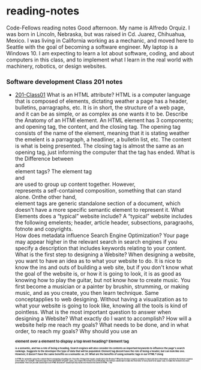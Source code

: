 # reading-notes
Code-Fellows reading notes
Good afternoon. My name is Alfredo Orquiz. I was born in Lincoln, Nebraska, but was raised in Cd. Juarez, Chihuahua, Mexico. I was living in California working as a    mechanic, and moved here to Seattle with the goal of becoming a software engineer. My laptop is a Windows 10. I am expecting to learn a lot about software, coding, and about computers in this class, and to implement what I learn in the real world with machinery, robotics, or design websites.

### Software development Class 201 notes 
- [201-Class01](201-Class01.md)
What is an HTML attribute? HTML is a computer language that is composed of elements, dictating weather a page has a header, bulletins, parragraphs, etc. It is in short, the structure of a web page, and it can be as simple, or as complex as one wants it to be.
Describe the Anatomy of an HTMl element. An HTML element has 3 components; and opening tag, the content, and the closing tag. The opening tag consists of the name of the element, meaning that it is stating weather the emelent is a parragraph, a headliner, a bulletin list, etc. The content is what is being presented. The closing tag is almost the same as an opening tag, just informing the computer that the tag has ended.
What is the Difference between <article> and <section> element tags? The element tag <article> and <section> are used to group up content together. However, <article> represents a self-contained composition, something that can stand alone. Onthe other hand, <section> element tags are generic standalone section of a document, which doesn't have a more specific semantic element to represent it.
What Elements does a “typical” website include? A “typical” website includes the following emelents; header, article header, subsections, paragraohs, fotnote and copyrights.  
How does metadata influence Search Engine Optimization? Your page may appear higher in the relevant search in search engines if you specify a description that includes keywords relating to your content.
What is the first step to designing a Website? When designing a website, you want to have an idea as to what your website to do. It is nice to know the ins and outs of building a web site, but if you don't know what the goal of the website is, or how it is going to look, it is as good as knowing how to play the guitar, but not know how to create music. You first become a musician or a painter by brushin, strumming, or making music, and as you create, you then learn technique. Same conceptapplies to web designing. Without having a visualization as to what your website is going to look like, knowing all the tools is kind of pointless.
What is the most important question to answer when designing a Website? What exactly do I want to accomplish? How will a website help me reach my goals? What needs to be done, and in what order, to reach my goals?
Why should you use an <h1> element over a <span> element to display a top level heading? Element tag <h1> is a semantic, and has a role of being a heading. Search engines will also consider its contents as important keywords to influence the page's search rankings. Suggests to the developer the type of data that will be populated. Element tag <span> doesnt have the role of being a header, but can look like one. However, it doesn't have the same benefits as a semantic as ,h1.
What are the benefits of using semantic tags in our HTML? Using <h1> in HTML for semantics gives the content that it is wrapping a heading role. 
Describe 2 things that require JavaScript in the Browser? When the browser requires variables to input and store information, and when the browser requires action taken, for example: Someone logs in their information all under cases, you require the format to be proffesional. You instruct JavaScript to make the first letter of every word to be upper case, to make the format to be more presentable.
How can you add JavaScript to an HTML document? JavaScript only needs one friend in the world of HTML — the <script> element.
